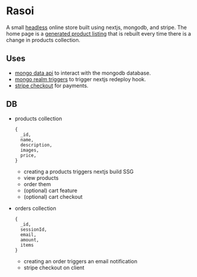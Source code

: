 # Rasoi

A small [headless](https://en.wikipedia.org/wiki/Headless_commerce) online
store built using nextjs, mongodb, and stripe. The home page is a [generated
product
listing](https://nextjs.org/docs/basic-features/pages#static-generation-recommended)
that is rebuilt every time there is a change in products collection.

## Uses

- [mongo data api](https://docs.atlas.mongodb.com/api/data-api/) to interact with the mongodb database.
- [mongo realm triggers](https://docs.mongodb.com/realm/triggers/trigger-types/) to trigger nextjs redeploy hook.
- [stripe checkout](https://stripe.com/docs/payments/checkout) for payments.

## DB

- products collection

  ```
  {
    _id,
    name,
    description,
    images,
    price,
  }
  ```

  - creating a products triggers nextjs build SSG
  - view products
  - order them
  - (optional) cart feature
  - (optional) cart checkout

- orders collection
  ```
  {
    _id,
    sessionId,
    email,
    amount,
    items
  }
  ```
  - creating an order triggers an email notification
  - stripe checkout on client
